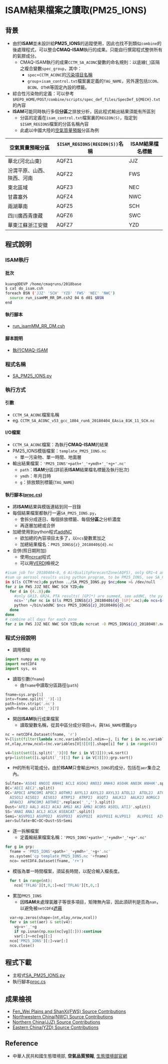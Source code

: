 
# ISAM結果檔案之讀取(PM25_IONS)

## 背景
- 由於**ISAM**並未設計給**PM25_IONS**的追蹤使用，因此也找不到類似`combine`的後處理程式，可以整合**CMAQ-ISAM**執行的成果。只能自行撰寫程式整併所有的氣膠成分。
  - CMAQ-ISAM執行的成果`CCTM_SA_ACONC`變數的命名規則：以底線(`_`)區隔之複合變數`spec_group`，其中：
    - `spec`=`CCTM_ACONC`的[污染項目名稱](https://github.com/USEPA/CMAQ/blob/main/CCTM/src/MECHS/mechanism_information/cb6mp_ae6_aq/AE6_species_table.md)
    - `group`=`isam_control.txt`檔案裏定義的`TAG_NAME`，另外還包括`ICON`、`BCON`、`OTHR`等固定內設的標籤。
- 綜合性污染物的定義：可以參考`$REPO_HOME/POST/combine/scripts/spec_def_files/SpecDef_${MECH}.txt`的內容
- **ISAM**可能同時執行多個**分區**之排放分析，因此程式輸出結果須能有所區別
  - 分區的定義在`isam_control.txt`檔案裏的`REGION(S)`，指定到`$ISAM_REGIONS`檔案的分區名稱內容
  - 此處以中國大陸的[空氣質量預報](http://big5.mee.gov.cn/gate/big5/www.mee.gov.cn/hjzl/dqhj/kqzlyb/)分區為例

|空氣質量預報分區|`$ISAM_REGIONS(REGION(S))`名稱|**ISAM**結果檔名標籤|
| ---- | ---- | ---- |
|華北(河北山東)|AQFZ1|JJZ|
|汾渭平原、山西、陜西、河南|AQFZ2|FWS|
|東北區域|AQFZ3|NEC|
|甘肅塞外|AQFZ4|NWC|
|兩湖華南|AQFZ5|SCH|
|四川廣西青康藏|AQFZ6|SWC|
|華東江蘇浙江安徽|AQFZ7|YZD|


## 程式說明

### **ISAM**執行

#### 批次

```bash
kuang@DEVP /home/cmaqruns/2018base
$ cat do_isam.csh
foreach BSN ('JJZ' 'SCH' 'YZD' 'FWS' 'NEC' 'NWC')
  source run_isamMM_RR_DM.csh2 04 6 d01 $BSN
end
```
#### 執行腳本
- [run_isamMM_RR_DM.csh](https://github.com/sinotec2/cmaq_relatives/blob/master/isam/run_isamMM_RR_DM.csh)

#### 腳本說明
- [執行CMAQ-ISAM](https://sinotec2.github.io/Focus-on-Air-Quality/GridModels/ISAM/run_isamMM_RR_DM/)

### 程式名稱
- [SA_PM25_IONS.py](https://github.com/sinotec2/cmaq_relatives/blob/master/isam/SA_PM25_IONS.py)

### 執行方式

#### 引數
- `CCTM_SA_ACONC`檔案名稱
- eg. `CCTM_SA_ACONC_v53_gcc_1804_run6_20180404_EAsia_81K_11_SCH.nc`

#### I/O檔案
- `CCTM_SA_ACONC`檔案：為執行**CMAQ-ISAM**的結果
- PM25_IONS模版檔案：`template_PM25_IONS.nc`
  - 單一污染物、單一時間、地面層
- 輸出結果檔案：`'PM25_IONS'+path+'_'+ymdh+'_'+g+'.nc'`
  - `path`：**ISAM**分區(詳前表**ISAM**結果檔名標籤及執行批次)
  - `ymdh`：年月日時
  - `g`：排放類別標籤(`TAG_NAME`)

#### 執行腳本([proc.cs](https://github.com/sinotec2/cmaq_relatives/blob/master/isam/proc.cs))

- 將**ISAM**結果與模版連結到同一目錄
- 每個結果檔案都執行一遍`SA_PM25_IONS.py`，
  - 會拆分成逐日、每個排放標籤、每個**分區**之分析濃度
  - 再逐層加總或合併
- 加總使用到python程式[addNC](https://github.com/sinotec2/Focus-on-Air-Quality/blob/main/utilities/netCDF/addNC.md)
  - 欲加總的內容項目太多了，以`ncs`變數累加之
  - 加總結果檔名：`PM25_IONS${z}_2018040${d}.nc`  
- 合併(照日期附加)
  - 使用[ncrcat]()程式
  - 可以用[VERDI]()檢視之

```bash
#isam job for 20180404~8, 6 AirQualityForecastZone(AQFS), only GR1~4 and PTA are taken into account
#sum up aerosol results using python program, to be PM25_IONS, see SA_PM25_IONS.py
in $(ls CCTM*nc);do python ../SA_PM25_IONS.py $nc;done >& /dev/null
for z in FWS JJZ NEC NWC SCH YZD;do 
  for d in {4..8};do
    #only GR13、GR24、PTA results(_[GP]*) are summed, see addNC, the python program
    ncs='';for nc in $(ls PM25_IONS${z}_2018040${d}_[GP]*.nc);do ncs=${ncs}" "$nc;done;
    python ~/bin/addNC $ncs PM25_IONS${z}_2018040${d}.nc
  done
done
# combine all days for each zone
for z in FWS JJZ NEC NWC SCH YZD;do ncrcat -O PM25_IONS${z}_2018040?.nc PM25_IONS${z}.nc;done
```


### 程式分段說明
- 調用模組

```python
import numpy as np
import netCDF4
import sys, os
```
- 讀取引數(`fname`)
  - 由`fname`中讀取分區路徑(`path`)

```python
fname=sys.argv[1]
intv=fname.split('_')[-1]
path=intv.strip('.nc')
ymdh=fname.split('_')[7]
```
- 開啟**ISAM**執行成果檔案
  - 讀取變數名稱，從其中區分成分項目`v4`，與`TAG_NAME`標籤`grp`

```python
nc = netCDF4.Dataset(fname, 'r')
V=[list(filter(lambda x:nc.variables[x].ndim==j, [i for i in nc.variables])) for j in [1,2,3,4]]
nt,nlay,nrow,ncol=(nc.variables[V[3][0]].shape[i] for i in range(4))

v4=list(set([i.split('_')[0] for i in V[3]]));v4.sort()
grp=list(set([i.split('_')[1] for i in V[3]]));grp.sort()
```
- `PM`的所有可能成分。由於**ISAM**只會輸出`PM25_IONS`的成分，包括在`aer`集合之內。

```python
Sulfate='ASO4I ANO3I ANH4I ACLI ASO4J ANO3J ANH4J ASO4K ANO3K ANH4K'.split()
BC='AECI AECJ'.split()
OC='APOCI APNCOMI APOCJ AOTHRJ AXYL1J AXYL2J AXYL3J ATOL1J  ATOL2J  ATOL3J  ABNZ1J  ABNZ2J  ABNZ3J\
  AISO1J AISO2J  AISO3J  ATRP1J  ATRP2J  ASQTJ  AALK1J  AALK2J AORGCJ  AOLGBJ  AOLGAJ  APAH1J  APAH2J\
  APAH3J  APNCOMJ AOTHRI'.replace('_','').split()
Dust='AFEJ AALJ ASIJ ACAJ AMGJ AKJ AMNJ ACORS ASOIL ATIJ'.split()
SS='ANAI ANAJ ACLJ ACLK ASEACAT'.split()
Semi='ASVPO1J ASVPO2J  ASVPO3J  ASVPO2I  ASVPO1I ALVPO1J   ALVPO1I  AIVPO1J'.split()
aer=Sulfate+BC+OC+Dust+SS+Semi
```
- 逐一拆解檔案
  - 定義輸結果檔案名稱：`'PM25_IONS'+path+'_'+ymdh+'_'+g+'.nc'`

```python
for g in grp:
  fname = 'PM25_IONS'+path+'_'+ymdh+'_'+g+'.nc'
  os.system('cp template_PM25_IONS.nc '+fname)
  nco= netCDF4.Dataset(fname, 'r+')
```  
- 模版為單一時間檔案，須延長時間，以配合輸入檔長度。

```python
  for t in range(nt):  
    nco['TFLAG'][t,0,:]=nc['TFLAG'][t,0,:]
```
- 累加`PM25_IONS`
  - 因**ISAM**未處理氯離子等很多項目，矩陣無內容，因此須研判是否為`nan`，以避免被`netCDF4`[遮蔽](https://sinotec2.github.io/Focus-on-Air-Quality/utilities/netCDF/masked/)

```python
  var=np.zeros(shape=(nt,nlay,nrow,ncol))
  for v in set(aer) & set(v4):
    vg=v+'_'+g
    if np.isnan(np.max(nc[vg][:])):continue
    var[:]+=nc[vg][:]
  nco['PM25_IONS'][:]=var[:]
  nco.close()
```

## 程式下載
- 主程式[SA_PM25_IONS.py](https://github.com/sinotec2/cmaq_relatives/blob/master/isam/SA_PM25_IONS.py)
- 執行腳本[proc.cs](https://github.com/sinotec2/cmaq_relatives/blob/master/isam/proc.cs)

## 成果檢視
- [Fen_Wei Plains and ShanXi(FWS) Source Contributions](https://youtu.be/8EbU2FIIOTU)
- [Northwestern China(NWC) Source Contributions](https://youtu.be/lh7Eq-um-Ng)
- [Northern China(JJZ) Source Contributions](https://youtu.be/L2EwOOjxJC4)
- [Eastern China(YZD) Source Contributions](https://youtu.be/A9wQUbw_8yc)

## Reference
- 中華人民共和國生態環境部, **空氣品質預報**, [生態環境部官網](http://big5.mee.gov.cn/gate/big5/www.mee.gov.cn/hjzl/dqhj/kqzlyb/)
